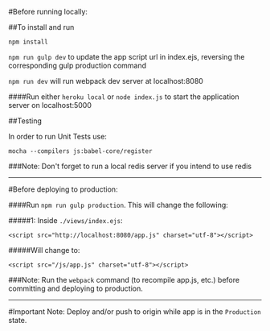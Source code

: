 #Before running locally:

##To install and run

`npm install`

`npm run gulp dev` to update the app script url in index.ejs, reversing the corresponding gulp production command

`npm run dev` will run webpack dev server at localhost:8080

####Run either `heroku local` or `node index.js` to start the application server on localhost:5000

##Testing

In order to run Unit Tests use:

`mocha --compilers js:babel-core/register`

###Note: Don't forget to run a local redis server if you intend to use redis

----------------------------------------------

#Before deploying to production:

####Run `npm run gulp production`. This will change the following:

#####1: Inside `./views/index.ejs`:
```
<script src="http://localhost:8080/app.js" charset="utf-8"></script>
```
#####Will change to:
```
<script src="/js/app.js" charset="utf-8"></script>
```

###Note: Run the `webpack` command (to recompile app.js, etc.) before committing and deploying to production.

----------------------------------------------

#Important Note: Deploy and/or push to origin while app is in the `Production` state.
